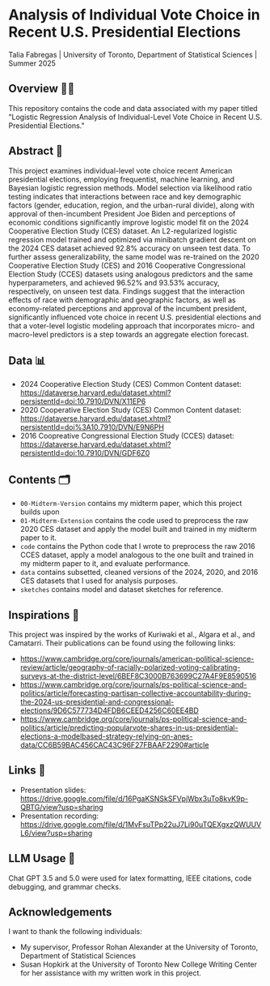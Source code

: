 # Analysis of Individual Vote Choice in Recent U.S. Presidential Elections

Talia Fabregas | University of Toronto, Department of Statistical Sciences | Summer 2025

## Overview 👩‍🏫
This repository contains the code and data associated with my paper titled "Logistic Regression Analysis of Individual-Level Vote Choice in Recent U.S. Presidential Elections." 

## Abstract 📌
This project examines individual-level vote choice recent American presidential elections, employing frequentist, machine learning, and Bayesian logistic regression methods. Model selection via likelihood ratio testing indicates that interactions between race and key demographic factors (gender, education, region, and the urban-rural divide), along with approval of then-incumbent President Joe Biden and perceptions of economic conditions significantly improve logistic model fit on the 2024 Cooperative Election Study (CES) dataset. An L2-regularized logistic regression model trained and optimized via minibatch gradient descent on the 2024 CES dataset achieved 92.8\% accuracy on unseen test data. To further assess generalizability, the same model was re-trained on the 2020 Cooperative Election Study (CES) and 2016 Cooperative Congressional Election Study (CCES) datasets using analogous predictors and the same hyperparameters, and achieved 96.52\%  and 93.53\% accuracy, respectively, on unseen test data. Findings suggest that the interaction effects of race with demographic and geographic factors, as well as economy-related perceptions and approval of the incumbent president, significantly influenced vote choice in recent U.S. presidential elections and that a voter-level logistic modeling approach that incorporates micro- and macro-level predictors is a step towards an aggregate election forecast.

## Data 📊
* 2024 Cooperative Election Study (CES) Common Content dataset: https://dataverse.harvard.edu/dataset.xhtml?persistentId=doi:10.7910/DVN/X11EP6
* 2020 Cooperative Election Study (CES) Common Content dataset: https://dataverse.harvard.edu/dataset.xhtml?persistentId=doi%3A10.7910/DVN/E9N6PH
* 2016 Coopreative Congressional Election Study (CCES) dataset: https://dataverse.harvard.edu/dataset.xhtml?persistentId=doi:10.7910/DVN/GDF6Z0
  
## Contents 🗂️
* `00-Midterm-Version` contains my midterm paper, which this project builds upon
* `01-Midterm-Extension` contains the code used to preprocess the raw 2020 CES dataset and apply the model built and trained in my midterm paper to it.
* `code` contains the Python code that I wrote to preprocess the raw 2016 CCES dataset, apply a model analogous to the one built and trained in my midterm paper to it, and evaluate performance.
* `data` contains subsetted, cleaned versions of the 2024, 2020, and 2016 CES datasets that I used for analysis purposes.
* `sketches` contains model and dataset sketches for reference.

 ## Inspirations 🧠
This project was inspired by the works of Kuriwaki et al., Algara et al., and Camatarri. Their publications can be found using the following links:
* https://www.cambridge.org/core/journals/american-political-science-review/article/geography-of-racially-polarized-voting-calibrating-surveys-at-the-district-level/6BEF8C3000B763699C27A4F9E8590516
* https://www.cambridge.org/core/journals/ps-political-science-and-politics/article/forecasting-partisan-collective-accountability-during-the-2024-us-presidential-and-congressional-elections/9D6C577734D4FDB6CEED4256C60EE4BD
* https://www.cambridge.org/core/journals/ps-political-science-and-politics/article/predicting-popularvote-shares-in-us-presidential-elections-a-modelbased-strategy-relying-on-anes-data/CC6B59BAC456CAC43C96F27FBAAF2290#article

## Links 🔗
* Presentation slides: https://drive.google.com/file/d/16PgaKSNSkSFVpjWbx3uTo8kvK9p-QBTG/view?usp=sharing
* Presentation recording: https://drive.google.com/file/d/1MvFsuTPp22uJ7Li90uTQEXgxzQWUUVL6/view?usp=sharing
  
## LLM Usage 🤖
Chat GPT 3.5 and 5.0 were used for latex formatting, IEEE citations, code debugging, and grammar checks. 

## Acknowledgements 
I want to thank the following individuals:
* My supervisor, Professor Rohan Alexander at the University of Toronto, Department of Statistical Sciences
* Susan Hopkirk at the University of Toronto New College Writing Center for her assistance with my written work in this project.
